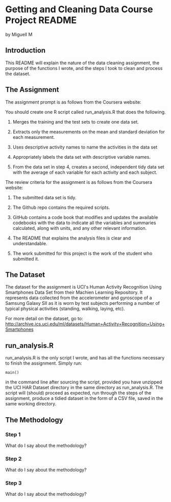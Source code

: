 # Getting and Cleaning Data Course Project README

by Miguell M


## Introduction

This README will explain the nature of the data cleaning assignment, the purpose of the functions I wrote, and the steps I took to clean and process the dataset.


## The Assignment

The assignment prompt is as follows from the Coursera website:

You should create one R script called run_analysis.R that does the following.

1. Merges the training and the test sets to create one data set.

2. Extracts only the measurements on the mean and standard deviation for each measurement.

3. Uses descriptive activity names to name the activities in the data set

4. Appropriately labels the data set with descriptive variable names.

5. From the data set in step 4, creates a second, independent tidy data set with the average of each variable for each activity and each subject.


The review criteria for the assignment is as follows from the Coursera website:

1. The submitted data set is tidy.

2. The Github repo contains the required scripts.

3. GitHub contains a code book that modifies and updates the available codebooks with the data to indicate all the variables and summaries calculated, along with units, and any other relevant information.

4. The README that explains the analysis files is clear and understandable.

5. The work submitted for this project is the work of the student who submitted it.


## The Dataset

The dataset for the assignment is UCI's Human Activity Recognition Using Smartphones Data Set from their Machien Learning Repository. It represents data collected from the accelerometer and gyroscope of a Samsung Galaxy SII as it is worn by test subjects performing a number of typical physical activities (standing, walking, laying, etc).

For more detail on the dataset, go to: http://archive.ics.uci.edu/ml/datasets/Human+Activity+Recognition+Using+Smartphones


## run_analysis.R

run_analysis.R is the only script I wrote, and has all the functions necessary to finish the assignment. Simply run:

```
main()
```

in the command line after sourcing the script, provided you have unzipped the UCI HAR Dataset directory in the same directory as run_analysis.R. The script will (should) proceed as expected, run through the steps of the assignment, produce a tidied dataset in the form of a CSV file, saved in the same working directory.


## The Methodology

### Step 1

What do I say about the methodology?

### Step 2

What do I say about the methodology?

### Step 3

What do I say about the methodology?
